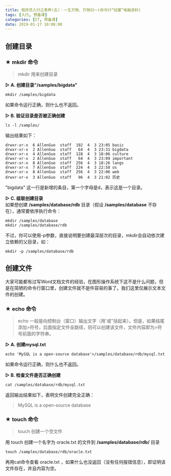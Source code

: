 ```yaml
---
title: 程序员入行之素养(五)：一生万物、万物归一(命令行“创建”电脑资料)
tags: [入行, 预备课]
categories: [IT, 预备课]
date: 2019-01-17 10:00:00
---
```


## 创建目录
### ★ **mkdir** 命令
>mkdir 用来创建目录

**▷ A. 创建目录"/samples/bigdata"**  
```
mkdir /samples/bigdata
```
如果命令运行正确，则什么也不返回。

**▷ B. 验证目录是否被正确创建**  
```
ls -l /samples/
```
输出结果如下：
```
drwxr-xr-x  6 AllenGuo  staff  192  4  3 23:05 basic
drwxr-xr-x  2 AllenGuo  staff   64  4  3 23:31 bigdata
drwxr-xr-x  4 AllenGuo  staff  128  4  3 18:06 culture
drwxr-xr-x  2 AllenGuo  staff   64  4  3 23:09 important
drwxr-xr-x  8 AllenGuo  staff  256  4  3 18:26 langs
drwxr-xr-x  7 AllenGuo  staff  224  4  3 22:58 os
drwxr-xr-x  8 AllenGuo  staff  256  4  3 22:06 web
drwxr-xr-x  3 AllenGuo  staff   96  4  3 21:02 历史
```
"bigdata" 这一行是新增的条目，第一个字母是d，表示这是一个目录。

**▷ C. 级联创建目录**  
如果想创建 **/samples/database/rdb** 目录（假设 **/samples/database** 不存在），通常要依序执行命令：
```
mkdir /samples/database
mkdir /samples/database/rdb
```
不过，你可以使用-p参数，直接说明要创建最深层次的目录，mkdir会自动依次建立依赖的父目录，如：
```
mkdir -p /samples/database/rdb
```

## 创建文件
大家可能都有过写Word文档文件的经验，在图形操作系统下这不是什么问题，但是在简陋的命令行窗口里，创建文件就不是件容易的事了。我们这里仅展示文本文件的创建。
### ★ **echo** 命令
>echo 一般是向控制台（窗口）输出文字（用'或"括起来）。但是，如果结尾添加>符号，后面指定文件全路径，则可以创建该文件，文件内容即为>符号前面的字符串。

**▷ A. 创建mysql.txt**

```
echo 'MySQL is a open-source database'>/samples/database/rdb/mysql.txt
```
如果命令运行正确，则什么也不返回。

**▷ B. 检查文件是否正确创建**

```
cat /samples/database/rdb/mysql.txt
```
返回输出结果如下，表明文件创建完全正确：
>MySQL is a open-source database


### ★ **touch** 命令
>touch 创建一个空文件

用 touch 创建一个名字为 oracle.txt 的文件到 **/samples/database/rdb/** 目录
```
touch /samples/database/rdb/oracle.txt
```
再用cat命令查看 oracle.txt ，如果什么也没返回（没有任何报错信息），即证明该文件存在，并且内容为空。